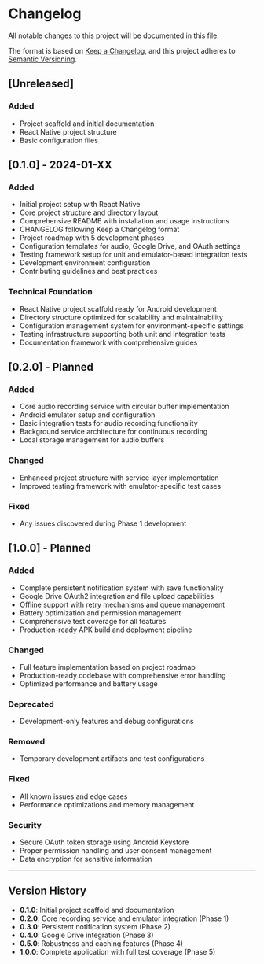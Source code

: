 # Changelog

All notable changes to this project will be documented in this file.

The format is based on [Keep a Changelog](https://keepachangelog.com/en/1.0.0/),
and this project adheres to [Semantic Versioning](https://semver.org/spec/v2.0.0.html).

## [Unreleased]

### Added
- Project scaffold and initial documentation
- React Native project structure
- Basic configuration files

## [0.1.0] - 2024-01-XX

### Added
- Initial project setup with React Native
- Core project structure and directory layout
- Comprehensive README with installation and usage instructions
- CHANGELOG following Keep a Changelog format
- Project roadmap with 5 development phases
- Configuration templates for audio, Google Drive, and OAuth settings
- Testing framework setup for unit and emulator-based integration tests
- Development environment configuration
- Contributing guidelines and best practices

### Technical Foundation
- React Native project scaffold ready for Android development
- Directory structure optimized for scalability and maintainability
- Configuration management system for environment-specific settings
- Testing infrastructure supporting both unit and integration tests
- Documentation framework with comprehensive guides

## [0.2.0] - Planned

### Added
- Core audio recording service with circular buffer implementation
- Android emulator setup and configuration
- Basic integration tests for audio recording functionality
- Background service architecture for continuous recording
- Local storage management for audio buffers

### Changed
- Enhanced project structure with service layer implementation
- Improved testing framework with emulator-specific test cases

### Fixed
- Any issues discovered during Phase 1 development

## [1.0.0] - Planned

### Added
- Complete persistent notification system with save functionality
- Google Drive OAuth2 integration and file upload capabilities
- Offline support with retry mechanisms and queue management
- Battery optimization and permission management
- Comprehensive test coverage for all features
- Production-ready APK build and deployment pipeline

### Changed
- Full feature implementation based on project roadmap
- Production-ready codebase with comprehensive error handling
- Optimized performance and battery usage

### Deprecated
- Development-only features and debug configurations

### Removed
- Temporary development artifacts and test configurations

### Fixed
- All known issues and edge cases
- Performance optimizations and memory management

### Security
- Secure OAuth token storage using Android Keystore
- Proper permission handling and user consent management
- Data encryption for sensitive information

---

## Version History

- **0.1.0**: Initial project scaffold and documentation
- **0.2.0**: Core recording service and emulator integration (Phase 1)
- **0.3.0**: Persistent notification system (Phase 2)
- **0.4.0**: Google Drive integration (Phase 3)
- **0.5.0**: Robustness and caching features (Phase 4)
- **1.0.0**: Complete application with full test coverage (Phase 5) 